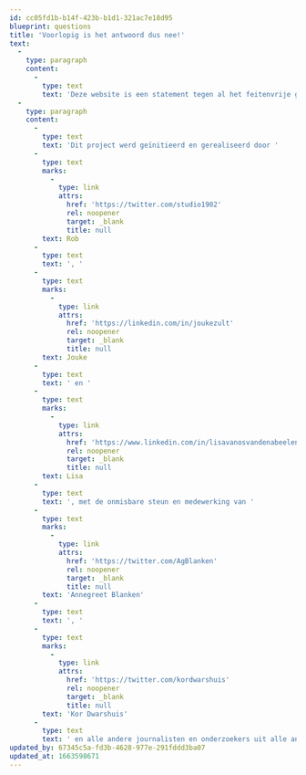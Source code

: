 ```yaml
---
id: cc05fd1b-b14f-423b-b1d1-321ac7e18d95
blueprint: questions
title: 'Voorlopig is het antwoord dus nee!'
text:
  -
    type: paragraph
    content:
      -
        type: text
        text: 'Deze website is een statement tegen al het feitenvrije geroeptoeter dat in de media overheerst in de discussie rondom Gronings gas.'
  -
    type: paragraph
    content:
      -
        type: text
        text: 'Dit project werd geïnitieerd en gerealiseerd door '
      -
        type: text
        marks:
          -
            type: link
            attrs:
              href: 'https://twitter.com/studio1902'
              rel: noopener
              target: _blank
              title: null
        text: Rob
      -
        type: text
        text: ', '
      -
        type: text
        marks:
          -
            type: link
            attrs:
              href: 'https://linkedin.com/in/joukezult'
              rel: noopener
              target: _blank
              title: null
        text: Jouke
      -
        type: text
        text: ' en '
      -
        type: text
        marks:
          -
            type: link
            attrs:
              href: 'https://www.linkedin.com/in/lisavanosvandenabeelen'
              rel: noopener
              target: _blank
              title: null
        text: Lisa
      -
        type: text
        text: ', met de onmisbare steun en medewerking van '
      -
        type: text
        marks:
          -
            type: link
            attrs:
              href: 'https://twitter.com/AgBlanken'
              rel: noopener
              target: _blank
              title: null
        text: 'Annegreet Blanken'
      -
        type: text
        text: ', '
      -
        type: text
        marks:
          -
            type: link
            attrs:
              href: 'https://twitter.com/kordwarshuis'
              rel: noopener
              target: _blank
              title: null
        text: 'Kor Dwarshuis'
      -
        type: text
        text: ' en alle andere journalisten en onderzoekers uit alle andere vermelde bronnen.'
updated_by: 67345c5a-fd3b-4628-977e-291fddd3ba07
updated_at: 1663598671
---
```

